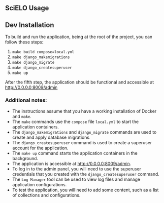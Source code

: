 ## SciELO Usage

## Dev Installation

To build and run the application, being at the root of the project, you can follow these steps:

1. `make build compose=local.yml`
2. `make django_makemigrations`
3. `make django_migrate`
4. `make django_createsuperuser`
5. `make up`

After the fifth step, the application should be functional and accessible at http://0.0.0.0:8009/admin

### Additional notes:

* The instructions assume that you have a working installation of Docker and `make`.
* The `make` commands use the `compose` file `local.yml` to start the application containers.
* The `django_makemigrations` and `django_migrate` commands are used to create and apply database migrations.
* The `django_createsuperuser` command is used to create a superuser account for the application.
* The `make up` command starts the application containers in the background.
* The application is accessible at http://0.0.0.0:8009/admin.
* To log in to the admin panel, you will need to use the superuser credentials that you created with the `django_createsuperuser` command.
* The `Log Manager` tool can be used to view log files and manage application configurations.
* To test the application, you will need to add some content, such as a list of collections and configurations.

